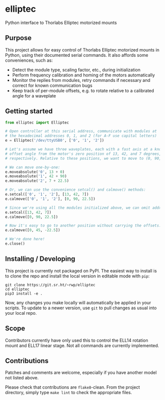 # elliptec

Python interface to Thorlabs Elliptec motorized mounts

## Purpose

This project allows for easy control of Thorlabs Elliptec motorized
mounts in Python, using their documented serial commands. It also
affords some conveniences, such as:
- Detect the module type, scaling factor, etc., during initialization
- Perform frequency calibration and homing of the motors automatically
- Monitor the replies from modules, retry commands if necessary
  and correct for known communication bugs
- Keep track of per-module offsets, e.g. to rotate relative to a
  calibrated angle for a waveplate

## Getting started

```python
from elliptec import Elliptec

# Open controller at this serial address, communicate with modules at
# the hexadecimal addresses 0, 1, and 2 (for A-F use capital letters)
e = Elliptec('/dev/ttyUSB0', ['0', '1', '2'])

# Let's assume we have three waveplates, each with a fast axis at a known
# offset angle from the motor's zero position of 13, 42, and 7 degrees,
# respectively. Relative to these positions, we want to move to (0, 90, 22.5)

# We can move one-by-one:
e.moveabsolute('0', 13 + 0)
e.moveabsolute('1', 42 + 90)
e.moveabsolute('2', 7 + 22.5)

# Or, we can use the convenience setcal() and calmove() methods:
e.setcal(['0', '1', '2'], [13, 42, 7])
e.calmove(['0', '1', '2'], [0, 90, 22.5])

# Since we're using all the modules initialized above, we can omit addresses:
e.setcal([13, 42, 7])
e.calmove([0, 90, 22.5])

# Now it's easy to go to another position without carrying the offsets:
e.calmove([0, 45, -22.5])

# We're done here!
e.close()
```

## Installing / Developing

This project is currently not packaged on PyPI. The easiest way
to install is to clone the repo and install the local version in
editable mode with `pip`:

    git clone https://git.sr.ht/~rwp/elliptec
    cd elliptec
    pip3 install -e .

Now, any changes you make locally will automatically be applied in your
scripts. To update to a newer version, use `git` to pull changes as
usual into your local repo.

## Scope

Contributors currently have only used this to control the ELL14
rotation mount and ELL17 linear stage. Not all commands are currently
implemented.

## Contributions

Patches and comments are welcome, especially if you have another model
not listed above.

Please check that contributions are `flake8`-clean. From the project
directory, simply type `make lint` to check the appropriate files.
